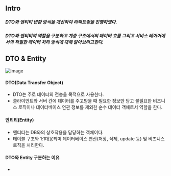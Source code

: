 ## Intro
##### DTO와 엔티티 변환 방식을 개선하여 리팩토링을 진행하였다.
##### DTO와 엔티티의 역할을 구분하고 계층 구조에서의 데이터 흐름 그리고 서비스 레이어에서의 적절한 데이터 처리 방식에 대해 알아보려고한다. 

## DTO & Entity
![image](https://github.com/user-attachments/assets/6e4efb64-bde7-4c4f-8e9b-825ee29f2d6f)
#### DTO(Data Transfer Object)
- DTO는 주로 데이터의 전송을 목적으로 사용한다.
- 클라이언트와 서버 간에 데이터를 주고받을 때 필요한 정보만 담고 불필요한 비즈니스 로직이나 데이터베이스 연관 정보를 제외한 순수 데이터 객체로서 역할을 한다.

#### 엔티티(Entity)
- 엔티티는 DB와의 상호작용을 담당하는 객체이다.
- 테이블 구조와 1:1대응되며 데이터베이스 연산(저장, 삭제, update 등) 및 비즈니스 로직을 처리한다.
 
#### DTO와 Entity 구분하는 이유
- 

